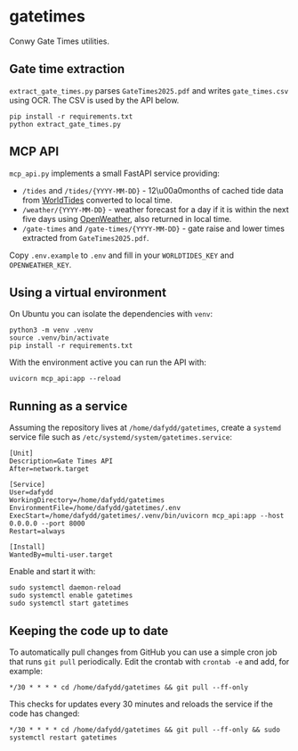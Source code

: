 # gatetimes

Conwy Gate Times utilities.

## Gate time extraction

`extract_gate_times.py` parses `GateTimes2025.pdf` and writes `gate_times.csv`
using OCR.  The CSV is used by the API below.

```
pip install -r requirements.txt
python extract_gate_times.py
```

## MCP API

`mcp_api.py` implements a small FastAPI service providing:

- `/tides` and `/tides/{YYYY-MM-DD}` - 12\u00a0months of cached tide data from
  [WorldTides](https://www.worldtides.info/apidocs) converted to local time.
- `/weather/{YYYY-MM-DD}` - weather forecast for a day if it is within the next
  five days using [OpenWeather](https://openweathermap.org/api/one-call-3), also
  returned in local time.
- `/gate-times` and `/gate-times/{YYYY-MM-DD}` - gate raise and lower times
  extracted from `GateTimes2025.pdf`.

Copy `.env.example` to `.env` and fill in your `WORLDTIDES_KEY` and
`OPENWEATHER_KEY`.

## Using a virtual environment

On Ubuntu you can isolate the dependencies with `venv`:

```
python3 -m venv .venv
source .venv/bin/activate
pip install -r requirements.txt
```

With the environment active you can run the API with:

```
uvicorn mcp_api:app --reload
```

## Running as a service

Assuming the repository lives at `/home/dafydd/gatetimes`, create a
`systemd` service file such as `/etc/systemd/system/gatetimes.service`:

```
[Unit]
Description=Gate Times API
After=network.target

[Service]
User=dafydd
WorkingDirectory=/home/dafydd/gatetimes
EnvironmentFile=/home/dafydd/gatetimes/.env
ExecStart=/home/dafydd/gatetimes/.venv/bin/uvicorn mcp_api:app --host 0.0.0.0 --port 8000
Restart=always

[Install]
WantedBy=multi-user.target
```

Enable and start it with:

```
sudo systemctl daemon-reload
sudo systemctl enable gatetimes
sudo systemctl start gatetimes
```

## Keeping the code up to date

To automatically pull changes from GitHub you can use a simple cron job that
runs `git pull` periodically.  Edit the crontab with `crontab -e` and add, for
example:

```
*/30 * * * * cd /home/dafydd/gatetimes && git pull --ff-only
```

This checks for updates every 30 minutes and reloads the service if the code has
changed:

```
*/30 * * * * cd /home/dafydd/gatetimes && git pull --ff-only && sudo systemctl restart gatetimes
```
